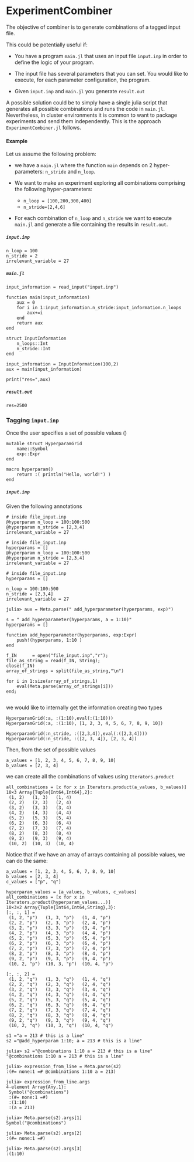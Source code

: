 
# ExperimentCombiner

The objective of combiner is to generate combinations of a tagged input file.

This could be potentially useful if:

- You have a program `main.jl` that uses an input file `input.inp` in order to define the logic of your program.

- The input file has several parameters that you can set. You would like to execute, for each parameter configuration, the program.
- Given  `input.inp`  and `main.jl` you generate `result.out` 

A possible solution could be to simply have a single julia script that generates all possible combinations and runs the code in `main.jl`. Nevertheless, in cluster environments it is common to want to package experiments and send them independently. This is the approach `ExperimentCombiner.jl` follows.



#### Example

Let us assume the following problem:

- we have a `main.jl` where the function `main` depends on 2 hyper-parameters:  `n_stride` and `n_loop`. 
- We want to make an experiment exploring all combinations comprising the following hyper-parameters:
  -  `n_loop = [100,200,300,400]` 
  -  `n_stride=[2,4,6]`

- For each combination of `n_loop` and `n_stride`  we want to execute `main.jl` and generate a file containing the results in  `result.out`.

  

##### `input.inp`

```
n_loop = 100
n_stride = 2
irrelevant_variable = 27
```

##### `main.jl`

```
input_information = read_input("input.inp")

function main(input_information)
	aux = 0
	for i in 1:input_information.n_stride:input_information.n_loops
		aux+=i
	end
	return aux
end

struct InputInformation
	n_loops::Int
	n_stride::Int
end

input_information = InputInformation(100,2)
aux = main(input_information)

print("res=",aux)
```

##### `result.out`

```
res=2500
```





### Tagging `input.inp`

Once the user specifies a set of possible values ()

```
mutable struct HyperparamGrid 
	name::Symbol
	exp::Expr
end
```



```
macro hyperparam()
    return :( println("Hello, world!") )
end
```



##### `input.inp`

Given the following annotations

```
# inside file_input.inp
@hyperparam n_loop = 100:100:500
@hyperparam n_stride = [2,3,4] 
irrelevant_variable = 27
```



```
# inside file_input.inp
hyperparams = []
@hyperparam n_loop = 100:100:500
@hyperparam n_stride = [2,3,4] 
irrelevant_variable = 27

```



```
# inside file_input.inp
hyperparams = []

n_loop = 100:100:500
n_stride = [2,3,4] 
irrelevant_variable = 27

```



```
julia> aux = Meta.parse(" add_hyperparameter(hyperparams, exp)")

```





```
s = " add_hyperparameter(hyperparams, a = 1:10)"
hyperparams = []

function add_hyperparameter(hyperparams, exp:Expr)
	push!(hyperparams, 1:10 )
end

```









```
f_IN      = open("file_input.inp","r");
file_as_string = read(f_IN, String);
close(f_IN)
array_of_strings = split(file_as_string,"\n")

for i in 1:size(array_of_strings,1)
    eval(Meta.parse(array_of_strings[i]))        
end;
    
```





we would like to internally get the information creating two types

```
HyperparamGrid(:a, :(1:10),eval(:(1:10)))
HyperparamGrid(:a, :(1:10), [1, 2, 3, 4, 5, 6, 7, 8, 9, 10])

HyperparamGrid(:n_stride, :([2,3,4]),eval(:([2,3,4])))
HyperparamGrid(:n_stride, :([2, 3, 4]), [2, 3, 4])
```

Then, from the set of possible values

```
a_values = [1, 2, 3, 4, 5, 6, 7, 8, 9, 10]
b_values = [2, 3, 4]
```

we can create all the combinations of values using `Iterators.product`

```
all_combinations = [x for x in Iterators.product(a_values, b_values)]
10×3 Array{Tuple{Int64,Int64},2}:
 (1, 2)   (1, 3)   (1, 4) 
 (2, 2)   (2, 3)   (2, 4) 
 (3, 2)   (3, 3)   (3, 4) 
 (4, 2)   (4, 3)   (4, 4) 
 (5, 2)   (5, 3)   (5, 4) 
 (6, 2)   (6, 3)   (6, 4) 
 (7, 2)   (7, 3)   (7, 4) 
 (8, 2)   (8, 3)   (8, 4) 
 (9, 2)   (9, 3)   (9, 4) 
 (10, 2)  (10, 3)  (10, 4)
```



Notice that if we have an array of arrays containing all possible values, we can do the same:

```,&quot;
a_values = [1, 2, 3, 4, 5, 6, 7, 8, 9, 10]
b_values = [2, 3, 4]
c_values = ["p", "q"]

hyperparam_values = [a_values, b_values, c_values]
all_combinations = [x for x in Iterators.product(hyperparam_values...)]
10×3×2 Array{Tuple{Int64,Int64,String},3}:
[:, :, 1] =
 (1, 2, "p")   (1, 3, "p")   (1, 4, "p") 
 (2, 2, "p")   (2, 3, "p")   (2, 4, "p") 
 (3, 2, "p")   (3, 3, "p")   (3, 4, "p") 
 (4, 2, "p")   (4, 3, "p")   (4, 4, "p") 
 (5, 2, "p")   (5, 3, "p")   (5, 4, "p") 
 (6, 2, "p")   (6, 3, "p")   (6, 4, "p") 
 (7, 2, "p")   (7, 3, "p")   (7, 4, "p") 
 (8, 2, "p")   (8, 3, "p")   (8, 4, "p") 
 (9, 2, "p")   (9, 3, "p")   (9, 4, "p") 
 (10, 2, "p")  (10, 3, "p")  (10, 4, "p")

[:, :, 2] =
 (1, 2, "q")   (1, 3, "q")   (1, 4, "q") 
 (2, 2, "q")   (2, 3, "q")   (2, 4, "q") 
 (3, 2, "q")   (3, 3, "q")   (3, 4, "q") 
 (4, 2, "q")   (4, 3, "q")   (4, 4, "q") 
 (5, 2, "q")   (5, 3, "q")   (5, 4, "q") 
 (6, 2, "q")   (6, 3, "q")   (6, 4, "q") 
 (7, 2, "q")   (7, 3, "q")   (7, 4, "q") 
 (8, 2, "q")   (8, 3, "q")   (8, 4, "q") 
 (9, 2, "q")   (9, 3, "q")   (9, 4, "q") 
 (10, 2, "q")  (10, 3, "q")  (10, 4, "q")
```





































```
s1 ="a = 213 # this is a line"
s2 ="@add_hyperparam 1:10; a = 213 # this is a line"
```





```
julia> s2 ="@combinations 1:10 a = 213 # this is a line"
"@combinations 1:10 a = 213 # this is a line"

julia> expression_from_line = Meta.parse(s2)
:(#= none:1 =# @combinations 1:10 a = 213)

julia> expression_from_line.args
4-element Array{Any,1}:
 Symbol("@combinations")
 :(#= none:1 =#)        
 :(1:10)                
 :(a = 213)             

julia> Meta.parse(s2).args[1]
Symbol("@combinations")

julia> Meta.parse(s2).args[2]
:(#= none:1 =#)

julia> Meta.parse(s2).args[3]
:(1:10)
```

